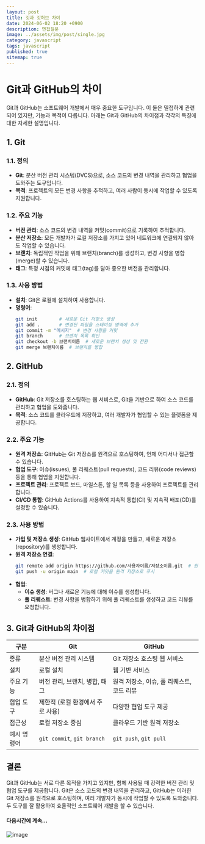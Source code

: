 ```yaml
---
layout: post
title: 깃과 깃허브 차이
date: 2024-06-02 18:20 +0900
description: 면접질문
image: ../assets/img/post/single.jpg
category: javascript
tags: javascript 
published: true
sitemap: true
---
```



# Git과 GitHub의 차이

Git과 GitHub는 소프트웨어 개발에서 매우 중요한 도구입니다. 이 둘은 밀접하게 관련되어 있지만, 기능과 목적이 다릅니다. 아래는 Git과 GitHub의 차이점과 각각의 특징에 대한 자세한 설명입니다.

## 1. Git
### 1.1. 정의
- **Git**: 분산 버전 관리 시스템(DVCS)으로, 소스 코드의 변경 내역을 관리하고 협업을 도와주는 도구입니다.
- **목적**: 프로젝트의 모든 변경 사항을 추적하고, 여러 사람이 동시에 작업할 수 있도록 지원합니다.

### 1.2. 주요 기능
- **버전 관리**: 소스 코드의 변경 내역을 커밋(commit)으로 기록하여 추적합니다.
- **분산 저장소**: 모든 개발자가 로컬 저장소를 가지고 있어 네트워크에 연결되지 않아도 작업할 수 있습니다.
- **브랜치**: 독립적인 작업을 위해 브랜치(branch)를 생성하고, 변경 사항을 병합(merge)할 수 있습니다.
- **태그**: 특정 시점의 커밋에 태그(tag)를 달아 중요한 버전을 관리합니다.

### 1.3. 사용 방법
- **설치**: Git은 로컬에 설치하여 사용합니다.
- **명령어**:
  ```sh
  git init        # 새로운 Git 저장소 생성
  git add .       # 변경된 파일을 스테이징 영역에 추가
  git commit -m "메시지"  # 변경 사항을 커밋
  git branch      # 브랜치 목록 확인
  git checkout -b 브랜치이름  # 새로운 브랜치 생성 및 전환
  git merge 브랜치이름  # 브랜치를 병합
  ```

## 2. GitHub
### 2.1. 정의
- **GitHub**: Git 저장소를 호스팅하는 웹 서비스로, Git을 기반으로 하여 소스 코드를 관리하고 협업을 도와줍니다.
- **목적**: 소스 코드를 클라우드에 저장하고, 여러 개발자가 협업할 수 있는 플랫폼을 제공합니다.

### 2.2. 주요 기능
- **원격 저장소**: GitHub는 Git 저장소를 원격으로 호스팅하여, 언제 어디서나 접근할 수 있습니다.
- **협업 도구**: 이슈(issues), 풀 리퀘스트(pull requests), 코드 리뷰(code reviews) 등을 통해 협업을 지원합니다.
- **프로젝트 관리**: 프로젝트 보드, 마일스톤, 할 일 목록 등을 사용하여 프로젝트를 관리합니다.
- **CI/CD 통합**: GitHub Actions를 사용하여 지속적 통합(CI) 및 지속적 배포(CD)를 설정할 수 있습니다.

### 2.3. 사용 방법
- **가입 및 저장소 생성**: GitHub 웹사이트에서 계정을 만들고, 새로운 저장소(repository)를 생성합니다.
- **원격 저장소 연결**:
  ```sh
  git remote add origin https://github.com/사용자이름/저장소이름.git  # 원격 저장소 추가
  git push -u origin main  # 로컬 커밋을 원격 저장소로 푸시
  ```
- **협업**:
  - **이슈 생성**: 버그나 새로운 기능에 대해 이슈를 생성합니다.
  - **풀 리퀘스트**: 변경 사항을 병합하기 위해 풀 리퀘스트를 생성하고 코드 리뷰를 요청합니다.

## 3. Git과 GitHub의 차이점
| 구분      | Git                                 | GitHub                               |
|-----------|-------------------------------------|--------------------------------------|
| 종류      | 분산 버전 관리 시스템               | Git 저장소 호스팅 웹 서비스            |
| 설치      | 로컬 설치                           | 웹 기반 서비스                        |
| 주요 기능 | 버전 관리, 브랜치, 병합, 태그        | 원격 저장소, 이슈, 풀 리퀘스트, 코드 리뷰 |
| 협업 도구 | 제한적 (로컬 환경에서 주로 사용)     | 다양한 협업 도구 제공                 |
| 접근성    | 로컬 저장소 중심                    | 클라우드 기반 원격 저장소              |
| 예시 명령어| `git commit`, `git branch`          | `git push`, `git pull`                |

## 결론
Git과 GitHub는 서로 다른 목적을 가지고 있지만, 함께 사용될 때 강력한 버전 관리 및 협업 도구를 제공합니다. Git은 소스 코드의 변경 내역을 관리하고, GitHub는 이러한 Git 저장소를 원격으로 호스팅하며, 여러 개발자가 동시에 작업할 수 있도록 도와줍니다. 두 도구를 잘 활용하여 효율적인 소프트웨어 개발을 할 수 있습니다.


#### 다음시간에 계속...
![image](https://github.com/nicejmp1/nicejmp1.github.io/assets/163364733/90a41f22-19d3-4d17-b649-016d5880fa98)